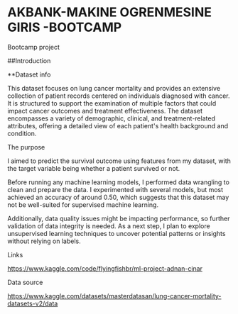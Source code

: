 # AKBANK-MAKINE OGRENMESINE GIRIS -BOOTCAMP
Bootcamp project

##Introduction 

**Dataset info

This dataset focuses on lung cancer mortality and provides an extensive collection of patient records centered on individuals diagnosed with cancer. It is structured to support the examination of multiple factors that could impact cancer outcomes and treatment effectiveness. The dataset encompasses a variety of demographic, clinical, and treatment-related attributes, offering a detailed view of each patient's health background and condition.

The purpose

I aimed to predict the survival outcome using features from my dataset, with the target variable being whether a patient survived or not.

Before running any machine learning models, I performed data wrangling to clean and prepare the data. I experimented with several models, but most achieved an accuracy of around 0.50, which suggests that this dataset may not be well-suited for supervised machine learning.

Additionally, data quality issues might be impacting performance, so further validation of data integrity is needed. As a next step, I plan to explore unsupervised learning techniques to uncover potential patterns or insights without relying on labels.

Links 

https://www.kaggle.com/code/flyingfishbr/ml-project-adnan-cinar

Data source 

https://www.kaggle.com/datasets/masterdatasan/lung-cancer-mortality-datasets-v2/data
